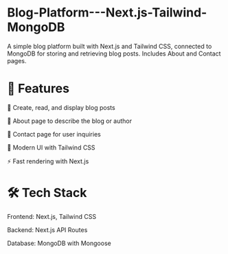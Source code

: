 # Blog-Platform---Next.js-Tailwind-MongoDB
A simple blog platform built with Next.js and Tailwind CSS, connected to MongoDB for storing and retrieving blog posts.
Includes About and Contact pages.


# 🚀 Features
📝 Create, read, and display blog posts

📄 About page to describe the blog or author

📩 Contact page for user inquiries

🎨 Modern UI with Tailwind CSS

⚡ Fast rendering with Next.js


# 🛠 Tech Stack
Frontend: Next.js, Tailwind CSS

Backend: Next.js API Routes

Database: MongoDB with Mongoose
